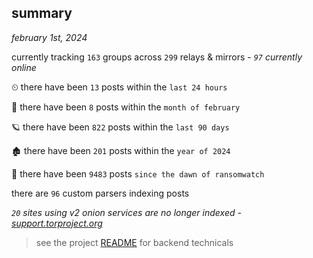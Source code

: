 
## summary
_february 1st, 2024_

currently tracking `163` groups across `299` relays & mirrors - _`97` currently online_

⏲ there have been `13` posts within the `last 24 hours`

🦈 there have been `8` posts within the `month of february`

🪐 there have been `822` posts within the `last 90 days`

🏚 there have been `201` posts within the `year of 2024`

🦕 there have been `9483` posts `since the dawn of ransomwatch`

there are `96` custom parsers indexing posts

_`20` sites using v2 onion services are no longer indexed - [support.torproject.org](https://support.torproject.org/onionservices/v2-deprecation/)_

> see the project [README](https://github.com/joshhighet/ransomwatch#ransomwatch--) for backend technicals
